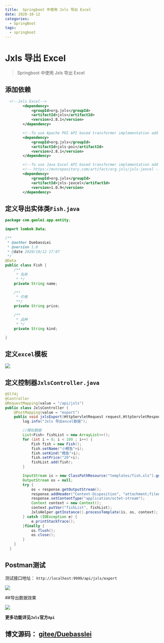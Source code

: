 ```yaml
---
title:  Springboot 中使用 Jxls 导出 Excel
date: 2020-10-12
categories:
  - SpringBoot
tags:
  - springboot
---
```


# Jxls 导出 Excel

> Springboot 中使用 Jxls 导出 Excel

## 添加依赖

```xml
  <!--Jxls Excel-->
        <dependency>
            <groupId>org.jxls</groupId>
            <artifactId>jxls</artifactId>
            <version>2.8.1</version>
        </dependency>

        <!--To use Apache POI API based transformer implementation add the following dependency -->
        <dependency>
            <groupId>org.jxls</groupId>
            <artifactId>jxls-poi</artifactId>
            <version>2.8.1</version>
        </dependency>

        <!--To use Java Excel API based transformer implementation add the following dependency -->
        <!-- https://mvnrepository.com/artifact/org.jxls/jxls-jexcel -->
        <dependency>
            <groupId>org.jxls</groupId>
            <artifactId>jxls-jexcel</artifactId>
            <version>1.0.9</version>
        </dependency>
```

## 定义导出实体类`Fish.java`

```java
package com.gaolei.app.entity;

import lombok.Data;

/**
 * @author DuebassLei
 * @version 1.0
 * @date 2020/10/12 17:07
 */
@Data
public class Fish {
    /**
     * 名称
     * */
    private String name;

    /**
     * 价格
     **/
    private String price;

    /**
     * 品种
     * */
    private String kind;

}
```

## 定义`excel`模板

![](https://imgkr2.cn-bj.ufileos.com/58890a70-e33a-407f-b8e6-5cb2634d178f.png?UCloudPublicKey=TOKEN_8d8b72be-579a-4e83-bfd0-5f6ce1546f13&Signature=x3mz2ctbmhu%252FaZec5wYoANyl%252Bek%253D&Expires=1602583739)


## 定义控制器`JxlsController.java`

```java
@Slf4j
@Controller
@RequestMapping(value = "/api/jxls")
public class JxlsController {
    @PostMapping(value = "export")
    public void jxlsExport(HttpServletRequest request,HttpServletResponse response) throws IOException {
        log.info("Jxls 导出excel数据");

        //模拟数据
        List<Fish> fishList = new ArrayList<>();
        for (int i = 0; i < 100 ; i++) {
            Fish fish = new Fish();
            fish.setName("小鲤鱼"+i);
            fish.setKind("鲤鱼"+i);
            fish.setPrice("20"+i);
            fishList.add(fish);
        }

        InputStream is = new ClassPathResource("templates/fish.xls").getInputStream();
        OutputStream os = null;
        try {
            os = response.getOutputStream();
            response.addHeader("Content-Disposition", "attachment;filename=" + "fish.xls");
            response.setContentType("application/octet-stream");
            Context context = new Context();
            context.putVar("fishList", fishList);
            JxlsHelper.getInstance().processTemplate(is, os, context);
        } catch (IOException e) {
            e.printStackTrace();
        }finally {
            os.flush();
            os.close();
        }
    }
  }
```

## Postman测试

测试接口地址：
`
http://localhost:9999/api/jxls/export
`

![](https://imgkr2.cn-bj.ufileos.com/c2771ece-bc8c-44b6-a5f8-13ad75664d3f.png?UCloudPublicKey=TOKEN_8d8b72be-579a-4e83-bfd0-5f6ce1546f13&Signature=xpdf3hY7vT0ef5U%252BKm4RBnvFI4g%253D&Expires=1602583884)


##导出数据效果

![](https://imgkr2.cn-bj.ufileos.com/2ff76d28-593f-46a2-8e93-0cb8810eef5f.png?UCloudPublicKey=TOKEN_8d8b72be-579a-4e83-bfd0-5f6ce1546f13&Signature=McZ7MDU7dbCfJZzaYLbms4QarDk%253D&Expires=1602584000)

**更多功能详见`Jxls`官方`Api`**


## 博文源码： [gitee/Duebasslei](https://gitee.com/DuebassLei/SpringCloudApp.git)
